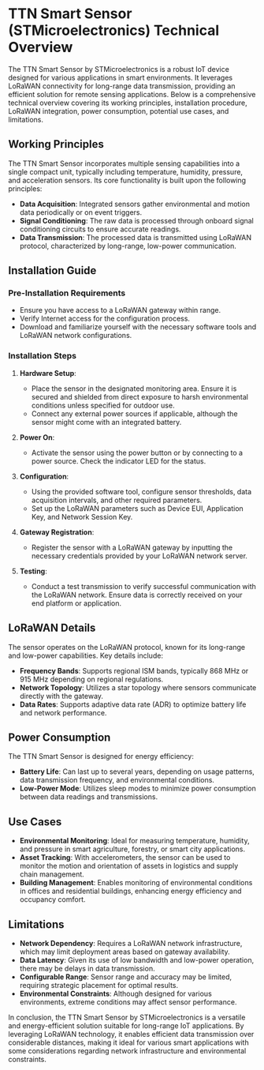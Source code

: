 # TTN Smart Sensor (STMicroelectronics) Technical Overview

The TTN Smart Sensor by STMicroelectronics is a robust IoT device designed for various applications in smart environments. It leverages LoRaWAN connectivity for long-range data transmission, providing an efficient solution for remote sensing applications. Below is a comprehensive technical overview covering its working principles, installation procedure, LoRaWAN integration, power consumption, potential use cases, and limitations.

## Working Principles

The TTN Smart Sensor incorporates multiple sensing capabilities into a single compact unit, typically including temperature, humidity, pressure, and acceleration sensors. Its core functionality is built upon the following principles:

- **Data Acquisition**: Integrated sensors gather environmental and motion data periodically or on event triggers.
- **Signal Conditioning**: The raw data is processed through onboard signal conditioning circuits to ensure accurate readings.
- **Data Transmission**: The processed data is transmitted using LoRaWAN protocol, characterized by long-range, low-power communication.

## Installation Guide

### Pre-Installation Requirements

- Ensure you have access to a LoRaWAN gateway within range.
- Verify Internet access for the configuration process.
- Download and familiarize yourself with the necessary software tools and LoRaWAN network configurations.

### Installation Steps

1. **Hardware Setup**:
   - Place the sensor in the designated monitoring area. Ensure it is secured and shielded from direct exposure to harsh environmental conditions unless specified for outdoor use.
   - Connect any external power sources if applicable, although the sensor might come with an integrated battery.

2. **Power On**: 
   - Activate the sensor using the power button or by connecting to a power source. Check the indicator LED for the status.

3. **Configuration**:
   - Using the provided software tool, configure sensor thresholds, data acquisition intervals, and other required parameters.
   - Set up the LoRaWAN parameters such as Device EUI, Application Key, and Network Session Key.

4. **Gateway Registration**:
   - Register the sensor with a LoRaWAN gateway by inputting the necessary credentials provided by your LoRaWAN network server.

5. **Testing**:
   - Conduct a test transmission to verify successful communication with the LoRaWAN network. Ensure data is correctly received on your end platform or application.

## LoRaWAN Details

The sensor operates on the LoRaWAN protocol, known for its long-range and low-power capabilities. Key details include:

- **Frequency Bands**: Supports regional ISM bands, typically 868 MHz or 915 MHz depending on regional regulations.
- **Network Topology**: Utilizes a star topology where sensors communicate directly with the gateway.
- **Data Rates**: Supports adaptive data rate (ADR) to optimize battery life and network performance.

## Power Consumption

The TTN Smart Sensor is designed for energy efficiency:

- **Battery Life**: Can last up to several years, depending on usage patterns, data transmission frequency, and environmental conditions.
- **Low-Power Mode**: Utilizes sleep modes to minimize power consumption between data readings and transmissions.

## Use Cases

- **Environmental Monitoring**: Ideal for measuring temperature, humidity, and pressure in smart agriculture, forestry, or smart city applications.
- **Asset Tracking**: With accelerometers, the sensor can be used to monitor the motion and orientation of assets in logistics and supply chain management.
- **Building Management**: Enables monitoring of environmental conditions in offices and residential buildings, enhancing energy efficiency and occupancy comfort.

## Limitations

- **Network Dependency**: Requires a LoRaWAN network infrastructure, which may limit deployment areas based on gateway availability.
- **Data Latency**: Given its use of low bandwidth and low-power operation, there may be delays in data transmission.
- **Configurable Range**: Sensor range and accuracy may be limited, requiring strategic placement for optimal results.
- **Environmental Constraints**: Although designed for various environments, extreme conditions may affect sensor performance.

In conclusion, the TTN Smart Sensor by STMicroelectronics is a versatile and energy-efficient solution suitable for long-range IoT applications. By leveraging LoRaWAN technology, it enables efficient data transmission over considerable distances, making it ideal for various smart applications with some considerations regarding network infrastructure and environmental constraints.